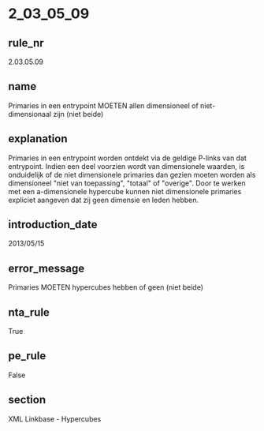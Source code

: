 # 2_03_05_09

## rule_nr
2.03.05.09

## name
Primaries in een entrypoint MOETEN allen dimensioneel of niet-dimensionaal zijn (niet beide)

## explanation
Primaries in een entrypoint worden ontdekt via de geldige P-links van dat entrypoint. Indien een deel voorzien wordt van dimensionele waarden, is onduidelijk of de niet dimensionele primaries dan gezien moeten worden als dimensioneel "niet van toepassing", "totaal" of "overige". 
Door te werken met een a-dimensionele hypercube kunnen niet dimensionele primaries expliciet aangeven dat zij geen dimensie en leden hebben.

## introduction_date
2013/05/15

## error_message
Primaries MOETEN hypercubes hebben of geen (niet beide)

## nta_rule
True

## pe_rule
False

## section
XML Linkbase - Hypercubes

